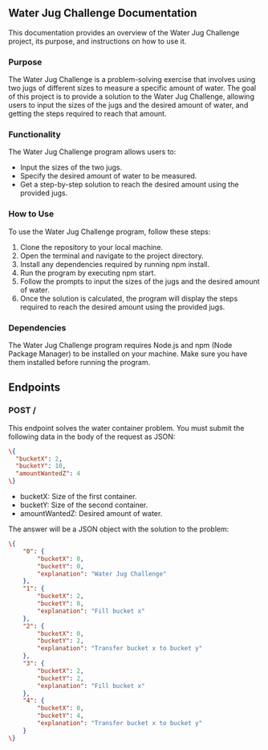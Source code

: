 ## Water Jug Challenge Documentation

This documentation provides an overview of the Water Jug Challenge project, its purpose, and instructions on how to use it.

### Purpose
The Water Jug Challenge is a problem-solving exercise that involves using two jugs of different sizes to measure a specific amount of water. The goal of this project is to provide a solution to the Water Jug Challenge, allowing users to input the sizes of the jugs and the desired amount of water, and getting the steps required to reach that amount.

### Functionality
The Water Jug Challenge program allows users to:
- Input the sizes of the two jugs.
- Specify the desired amount of water to be measured.
- Get a step-by-step solution to reach the desired amount using the provided jugs.

### How to Use
To use the Water Jug Challenge program, follow these steps:
1. Clone the repository to your local machine.
2. Open the terminal and navigate to the project directory.
3. Install any dependencies required by running npm install.
4. Run the program by executing npm start.
5. Follow the prompts to input the sizes of the jugs and the desired amount of water.
6. Once the solution is calculated, the program will display the steps required to reach the desired amount using the provided jugs.

### Dependencies
The Water Jug Challenge program requires Node.js and npm (Node Package Manager) to be installed on your machine. Make sure you have them installed before running the program.

## Endpoints

### POST /

This endpoint solves the water container problem. You must submit the following data in the body of the request as JSON:

```json
\{
  "bucketX": 2,
  "bucketY": 10,
  "amountWantedZ": 4
\}
```

- bucketX: Size of the first container.
- bucketY: Size of the second container.
- amountWantedZ: Desired amount of water.

The answer will be a JSON object with the solution to the problem:

```json
\{
    "0": {
        "bucketX": 0,
        "bucketY": 0,
        "explanation": "Water Jug Challenge"
    },
    "1": {
        "bucketX": 2,
        "bucketY": 0,
        "explanation": "Fill bucket x"
    },
    "2": {
        "bucketX": 0,
        "bucketY": 2,
        "explanation": "Transfer bucket x to bucket y"
    },
    "3": {
        "bucketX": 2,
        "bucketY": 2,
        "explanation": "Fill bucket x"
    },
    "4": {
        "bucketX": 0,
        "bucketY": 4,
        "explanation": "Transfer bucket x to bucket y"
    }
\}

```